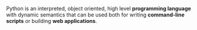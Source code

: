 Python is an interpreted, object oriented, high level **programming language** with dynamic semantics that can be used both for writing **command-line scripts** or building **web applications**.















    



    